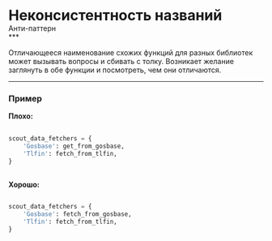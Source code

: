 
<div class="sticky-header">
  <div>
    <h1 style="margin: 0;">Неконсистентность названий</h1>
    <p style="margin: 0;">Анти-паттерн</p>
  </div>
</div>
***

Отличающееся наименование схожих функций для разных библиотек может вызывать вопросы и сбивать с толку. Возникает желание заглянуть в обе функции и посмотреть, чем они отличаются.

***

### Пример 


                                    **Плохо:**

                                    ```python
                                    scout_data_fetchers = {
    'Gosbase': get_from_gosbase,
    'Tlfin': fetch_from_tlfin,
}
                                    ```


                                    **Хорошо:**

                                    ```python
                                    scout_data_fetchers = {
    'Gosbase': fetch_from_gosbase,
    'Tlfin': fetch_from_tlfin,
}
                                    ```


